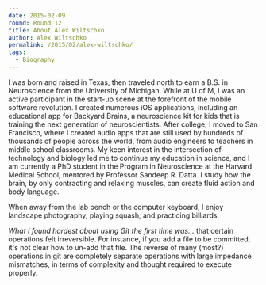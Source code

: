 ```yaml
---
date: 2015-02-09
round: Round 12
title: About Alex Wiltschko
author: Alex Wiltschko
permalink: /2015/02/alex-wiltschko/
tags:
  - Biography
---
```

I was born and raised in Texas, then traveled north to earn a B.S. in Neuroscience from the University of Michigan. While at U of M, I was an active participant in the start-up scene at the forefront of the mobile software revolution. I created numerous iOS applications, including an educational app for Backyard Brains, a neuroscience kit for kids that is training the next generation of neuroscientists. After college, I moved to San Francisco, where I created audio apps that are still used by hundreds of thousands of people across the world, from audio engineers to teachers in middle school classrooms. My keen interest in the intersection of technology and biology led me to continue my education in science, and I am currently a PhD student in the Program in Neuroscience at the Harvard Medical School, mentored by Professor Sandeep R. Datta. I study how the brain, by only contracting and relaxing muscles, can create fluid action and body language.

When away from the lab bench or the computer keyboard, I enjoy landscape photography, playing squash, and practicing billiards.

*What I found hardest about using Git the first time was...* that certain operations felt irreversible. For instance, if you add a file to be committed, it's not clear how to un-add that file. The reverse of many (most?) operations in git are completely separate operations with large impedance mismatches, in terms of complexity and thought required to execute properly.

